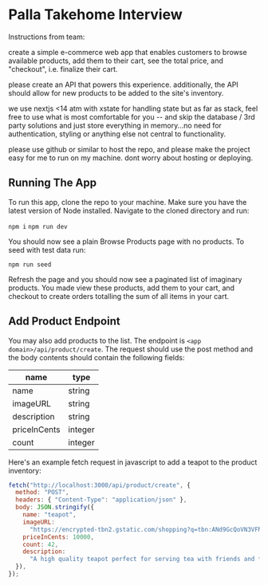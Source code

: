 # Palla Takehome Interview

Instructions from team:

create a simple e-commerce web app that enables customers to browse available products, add them to their cart, see the total price, and "checkout", i.e. finalize their cart.

please create an API that powers this experience. additionally, the API should allow for new products to be added to the site's inventory.

we use nextjs <14 atm with xstate for handling state but as far as stack, feel free to use what is most comfortable for you -- and skip the database / 3rd party solutions and just store everything in memory...no need for authentication, styling or anything else not central to functionality.

please use github or similar to host the repo, and please make the project easy for me to run on my machine. dont worry about hosting or deploying.

## Running The App

To run this app, clone the repo to your machine. Make sure you have the latest version of Node installed. Navigate to the cloned directory and run:

`npm i`
`npm run dev`

You should now see a plain Browse Products page with no products. To seed with test data run:

`npm run seed`

Refresh the page and you should now see a paginated list of imaginary products. You made view these products, add them to your cart, and checkout to create orders totalling the sum of all items in your cart.

## Add Product Endpoint

You may also add products to the list. The endpoint is `<app domain>/api/product/create`. The request should use the post method and the body contents should contain the following fields:

| name         | type    |
| ------------ | ------- |
| name         | string  |
| imageURL     | string  |
| description  | string  |
| priceInCents | integer |
| count        | integer |

Here's an example fetch request in javascript to add a teapot to the product inventory:

```javascript
fetch("http://localhost:3000/api/product/create", {
  method: "POST",
  headers: { "Content-Type": "application/json" },
  body: JSON.stringify({
    name: "teapot",
    imageURL:
      "https://encrypted-tbn2.gstatic.com/shopping?q=tbn:ANd9GcQoVN3VFNeWGVpB4c1jcq52N7q3PVynIrkZByKdvY6u3s-A1Q7vWpPud-haMQz8ZtzTQj27_FPEjJk8x3U4r0xIqLD35-UMpfvmGpiAHIBtfIzA6aq0XJRDQ3w",
    priceInCents: 10000,
    count: 42,
    description:
      "A high quality teapot perfect for serving tea with friends and family.",
  }),
});
```
